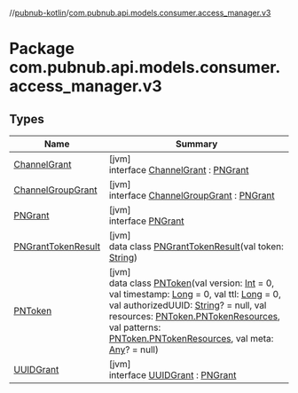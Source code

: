 //[pubnub-kotlin](../../index.md)/[com.pubnub.api.models.consumer.access_manager.v3](index.md)

# Package com.pubnub.api.models.consumer.access_manager.v3

## Types

| Name | Summary |
|---|---|
| [ChannelGrant](-channel-grant/index.md) | [jvm]<br>interface [ChannelGrant](-channel-grant/index.md) : [PNGrant](-p-n-grant/index.md) |
| [ChannelGroupGrant](-channel-group-grant/index.md) | [jvm]<br>interface [ChannelGroupGrant](-channel-group-grant/index.md) : [PNGrant](-p-n-grant/index.md) |
| [PNGrant](-p-n-grant/index.md) | [jvm]<br>interface [PNGrant](-p-n-grant/index.md) |
| [PNGrantTokenResult](-p-n-grant-token-result/index.md) | [jvm]<br>data class [PNGrantTokenResult](-p-n-grant-token-result/index.md)(val token: [String](https://kotlinlang.org/api/latest/jvm/stdlib/kotlin/-string/index.html)) |
| [PNToken](-p-n-token/index.md) | [jvm]<br>data class [PNToken](-p-n-token/index.md)(val version: [Int](https://kotlinlang.org/api/latest/jvm/stdlib/kotlin/-int/index.html) = 0, val timestamp: [Long](https://kotlinlang.org/api/latest/jvm/stdlib/kotlin/-long/index.html) = 0, val ttl: [Long](https://kotlinlang.org/api/latest/jvm/stdlib/kotlin/-long/index.html) = 0, val authorizedUUID: [String](https://kotlinlang.org/api/latest/jvm/stdlib/kotlin/-string/index.html)? = null, val resources: [PNToken.PNTokenResources](-p-n-token/-p-n-token-resources/index.md), val patterns: [PNToken.PNTokenResources](-p-n-token/-p-n-token-resources/index.md), val meta: [Any](https://kotlinlang.org/api/latest/jvm/stdlib/kotlin/-any/index.html)? = null) |
| [UUIDGrant](-u-u-i-d-grant/index.md) | [jvm]<br>interface [UUIDGrant](-u-u-i-d-grant/index.md) : [PNGrant](-p-n-grant/index.md) |

